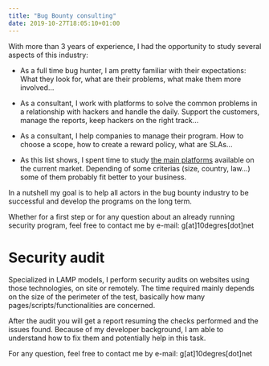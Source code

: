 ```yaml
---
title: "Bug Bounty consulting"
date: 2019-10-27T18:05:10+01:00
---
```

With more than 3 years of experience, I had the opportunity to study several aspects of this industry:

- As a full time bug hunter, I am pretty familiar with their expectations:
What they look for, what are their problems, what make them more involved...

- As a consultant, I work with platforms to solve the common problems in a relationship with hackers and handle the daily.
Support the customers, manage the reports, keep hackers on the right track...

- As a consultant, I help companies to manage their program.
How to choose a scope, how to create a reward policy, what are SLAs...

- As this list shows, I spent time to study [the main platforms](https://github.com/gwen001/BB-datas) available on the current market.
Depending of some criterias (size, country, law...) some of them probably fit better to your business.

In a nutshell my goal is to help all actors in the bug bounty industry to be successful and develop the programs on the long term.

Whether for a first step or for any question about an already running security program, feel free to contact me by e-mail: g[at]10degres[dot]net


# Security audit

Specialized in LAMP models, I perform security audits on websites using those technologies, on site or remotely.
The time required mainly depends on the size of the perimeter of the test, basically how many pages/scripts/functionalities are concerned.

After the audit you will get a report resuming the checks performed and the issues found.
Because of my developer background, I am able to understand how to fix them and potentially help in this task.

For any question, feel free to contact me by e-mail: g[at]10degres[dot]net

